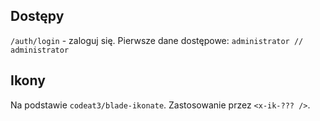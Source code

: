 ## Dostępy

`/auth/login` - zaloguj się. Pierwsze dane dostępowe: `administrator // administrator`

## Ikony

Na podstawie `codeat3/blade-ikonate`. Zastosowanie przez `<x-ik-??? />`.
